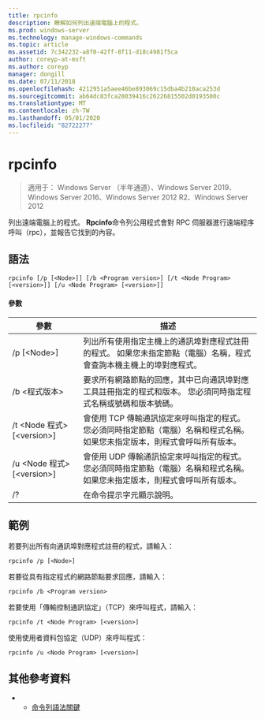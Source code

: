 ```yaml
---
title: rpcinfo
description: 瞭解如何列出遠端電腦上的程式。
ms.prod: windows-server
ms.technology: manage-windows-commands
ms.topic: article
ms.assetid: 7c342232-a8f0-42ff-8f11-d18c4981f5ca
author: coreyp-at-msft
ms.author: coreyp
manager: dongill
ms.date: 07/11/2018
ms.openlocfilehash: 4212951a5aee46be893069c15dba4b210aca253d
ms.sourcegitcommit: ab64dc83fca28039416c26226815502d0193500c
ms.translationtype: MT
ms.contentlocale: zh-TW
ms.lasthandoff: 05/01/2020
ms.locfileid: "82722277"
---
```

# <a name="rpcinfo"></a>rpcinfo

> 適用于： Windows Server （半年通道）、Windows Server 2019、Windows Server 2016、Windows Server 2012 R2、Windows Server 2012

列出遠端電腦上的程式。 **Rpcinfo**命令列公用程式會對 RPC 伺服器進行遠端程序呼叫（rpc），並報告它找到的內容。 

## <a name="syntax"></a>語法
```
rpcinfo [/p [<Node>]] [/b <Program version>] [/t <Node Program> [<version>]] [/u <Node Program> [<version>]]
```

#### <a name="parameters"></a>參數
|參數|描述|
|-------|--------|
|/p [\<Node>]|列出所有使用指定主機上的通訊埠對應程式註冊的程式。 如果您未指定節點（電腦）名稱，程式會查詢本機主機上的埠對應程式。|
|/b \<程式版本>|要求所有網路節點的回應，其中已向通訊埠對應工具註冊指定的程式和版本。 您必須同時指定程式名稱或號碼和版本號碼。|
|/t \<Node 程式> [\<version>]|會使用 TCP 傳輸通訊協定來呼叫指定的程式。 您必須同時指定節點（電腦）名稱和程式名稱。 如果您未指定版本，則程式會呼叫所有版本。|
|/u \<Node 程式> [\<version>]|會使用 UDP 傳輸通訊協定來呼叫指定的程式。 您必須同時指定節點（電腦）名稱和程式名稱。 如果您未指定版本，則程式會呼叫所有版本。|
|/?|在命令提示字元顯示說明。|

## <a name="examples"></a>範例
若要列出所有向通訊埠對應程式註冊的程式，請輸入：
```
rpcinfo /p [<Node>]
```
若要從具有指定程式的網路節點要求回應，請輸入：
```
rpcinfo /b <Program version>
```
若要使用「傳輸控制通訊協定」（TCP）來呼叫程式，請輸入：
```
rpcinfo /t <Node Program> [<version>]
```
使用使用者資料包協定（UDP）來呼叫程式：
```
rpcinfo /u <Node Program> [<version>]
```

## <a name="additional-references"></a>其他參考資料
-   - [命令列語法關鍵](command-line-syntax-key.md)
